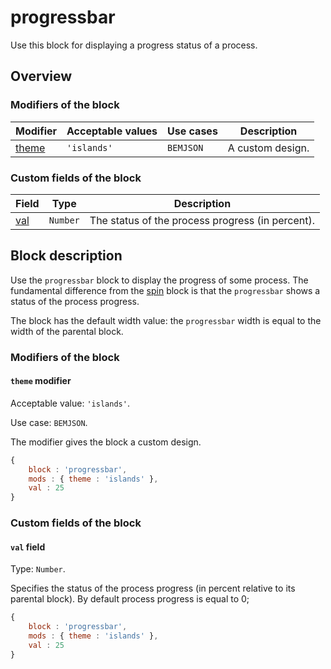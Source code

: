 # progressbar

Use this block for displaying a progress status of a process.

## Overview

### Modifiers of the block

| Modifier | Acceptable values | Use cases | Description |
| ----------- | ------------------- | -------------------- | -------- |
| <a href="#theme">theme</a> | <code>'islands'</code> | <code>BEMJSON</code> | A custom design. |

### Custom fields of the block

| Field | Type | Description |
| ---- | --- | -------- |
| <a href="#val">val</a> | <code>Number</code> | The status of the process progress (in percent). |

## Block description

Use the `progressbar` block to display the progress of some process. The fundamental difference from the [spin](../spin/spin.en.md) block is that the `progressbar` shows a status of the process progress.

The block has the default width value: the `progressbar` width is equal to the width of the parental block.

### Modifiers of the block

<a name="theme"></a>

#### `theme` modifier

Acceptable value: `'islands'`.

Use case: `BEMJSON`.

The modifier gives the block a custom design.

```js
{
    block : 'progressbar',
    mods : { theme : 'islands' },
    val : 25
}
```

### Custom fields of the block

<a name="val"></a>

#### `val` field

Type: `Number`.

Specifies the status of the process progress (in percent relative to its parental block). By default process progress is equal to 0;

```js
{
    block : 'progressbar',
    mods : { theme : 'islands' },
    val : 25
}
```

